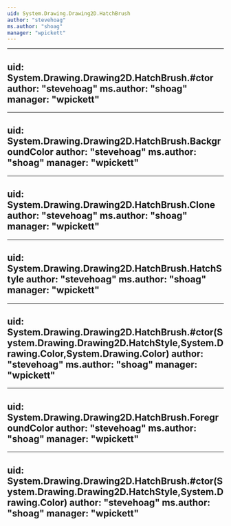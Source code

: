 ```yaml
---
uid: System.Drawing.Drawing2D.HatchBrush
author: "stevehoag"
ms.author: "shoag"
manager: "wpickett"
---
```


---
uid: System.Drawing.Drawing2D.HatchBrush.#ctor
author: "stevehoag"
ms.author: "shoag"
manager: "wpickett"
---

---
uid: System.Drawing.Drawing2D.HatchBrush.BackgroundColor
author: "stevehoag"
ms.author: "shoag"
manager: "wpickett"
---

---
uid: System.Drawing.Drawing2D.HatchBrush.Clone
author: "stevehoag"
ms.author: "shoag"
manager: "wpickett"
---

---
uid: System.Drawing.Drawing2D.HatchBrush.HatchStyle
author: "stevehoag"
ms.author: "shoag"
manager: "wpickett"
---

---
uid: System.Drawing.Drawing2D.HatchBrush.#ctor(System.Drawing.Drawing2D.HatchStyle,System.Drawing.Color,System.Drawing.Color)
author: "stevehoag"
ms.author: "shoag"
manager: "wpickett"
---

---
uid: System.Drawing.Drawing2D.HatchBrush.ForegroundColor
author: "stevehoag"
ms.author: "shoag"
manager: "wpickett"
---

---
uid: System.Drawing.Drawing2D.HatchBrush.#ctor(System.Drawing.Drawing2D.HatchStyle,System.Drawing.Color)
author: "stevehoag"
ms.author: "shoag"
manager: "wpickett"
---
